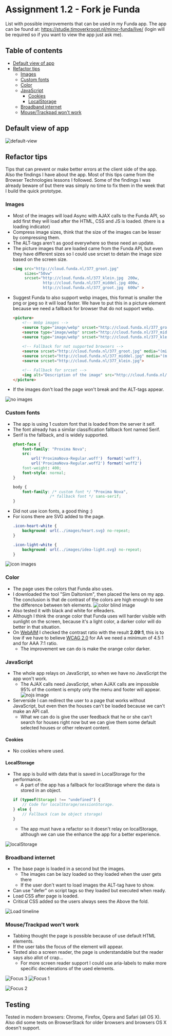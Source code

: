 # Assignment 1.2 - Fork je Funda
List with possible improvements that can be used in my Funda app.
The app can be found at: https://studie.timoverkroost.nl/minor-funda/live/ (login will be required so if you want to view the app just ask me).

## Table of contents

*   [Default view of app](#default-view-of-app)
*   [Refactor tips](#refactor-tips)
    *   [Images](#images)
    *   [Custom fonts](#custom-fonts)
    *   [Color](#color)
    *   [JavaScript](#javascript)
        *   [Cookies](#cookies)
        *   [LocalStorage](#localstorage)
    *   [Broadband internet](#broadband-internet)
    *   [Mouse/Trackpad won't work](#mousetrackpad-wont-work)

## Default view of app

![default-view](https://github.com/TimoVerkroost/minor-browser-technologies/blob/master/1.2-assignment-fork-je-funda/images/default-view.png "default-view")

## Refactor tips
Tips that can prevent or make better errors at the client side of the app. Also the findings I have about the app. Most of this tips came from the Browser Technologies lessons I followed. Some of the findings I was already beware of but there was simply no time to fix them in the week that I build the quick prototype.

### Images
*   Most of the images will load Async with AJAX calls to the Funda API, so add first they will load after the HTML, CSS and JS is loaded. (there is a loading indicator)
*   Compress image sizes, think that the size of the images can be lesser by compressing them.
*   The ALT-tags aren't as good everywhere so these need an update.
*   The picture images that are loaded came from the Funda API, but even they have different sizes so I could use srcset to detain the image size based on the screen size.
    ```html
    <img src="http://cloud.funda.nl/377_groot.jpg" 
         sizes="50vw"
         srcset="http://cloud.funda.nl/377_klein.jpg  200w,
                 http://cloud.funda.nl/377_middel.jpg 400w,
                 http://cloud.funda.nl/377_groot.jpg  600w" >
    ```
*   Suggest Funda to also support webp images, this format is smaller the png or jpeg so it will load faster. We have to put this in a picture element because we need a fallback for browser that do not support webp.
    ```html
    <picture>
        <!-- Webp images -->
        <source type="image/webp" srcset="http://cloud.funda.nl/377_groot.webp" media="(min-width: 640px)">
        <source type="image/webp" srcset="http://cloud.funda.nl/377_middel.webp" media="(min-width: 320px)">
        <source type="image/webp" srcset="http://cloud.funda.nl/377_klein.webp">
        
        <!-- Fallback for not supported browsers -->
        <source srcset="http://cloud.funda.nl/377_groot.jpg" media="(min-width: 640px)">
        <source srcset="http://cloud.funda.nl/377_middel.jpg" media="(min-width: 320px)">
        <source srcset="http://cloud.funda.nl/377_klein.jpg">
    
        <!-- Fallback for srcset -->
        <img alt="Description of the image" src="http://cloud.funda.nl/377_groot.jpg">
    </picture>
    ```
* If the images don't load the page won't break and the ALT-tags appear.

![no images](https://github.com/TimoVerkroost/minor-browser-technologies/blob/master/1.2-assignment-fork-je-funda/images/no-images-example.png "No images")

### Custom fonts
*   The app is using 1 custom font that is loaded from the server it self.
*   The font already has a similar classification fallback font named Serif.
*   Serif is the fallback, and is widely supported.
    ```css
    @font-face {
        font-family: "Proxima Nova";
        src: 
            url('ProximaNova-Regular.woff')  format('woff'),
            url('ProximaNova-Regular.woff2') format('woff2')
        font-weight: 400;
        font-style: normal;
    }
    
    body {
        font-family: /* custom font */ "Proxima Nova", 
                    /* fallback font */ sans-serif;
    }
    ```
*   Did not use icon fonts, a good thing :)
*   For icons there are SVG added to the page.
    ```css
    .icon-heart-white {
        background: url(../images/heart.svg) no-repeat;
    }
    
    .icon-light-white {
        background: url(../images/idea-light.svg) no-repeat;
    }
    ```

![icon images](https://github.com/TimoVerkroost/minor-browser-technologies/blob/master/1.2-assignment-fork-je-funda/images/icons-example-svg.png "Icon images")
  

### Color
*   The page uses the colors that Funda also uses.
*   I downloaded the tool "Sim Daltonism", then placed the lens on my app. The conclusion is that de contrast of the colors are high enough to see the difference between teh elements.
    ![color blind image](https://github.com/TimoVerkroost/minor-browser-technologies/blob/master/1.2-assignment-fork-je-funda/images/colorblind-example.png "color blind image")
*   Also tested it with black and white for eReaders.
*   Although I think the orange color that Funda uses will harder visible with sunlight on the screen, because it's a light color, a darker color will do better in that situation.
*   On [WebAIM](http://webaim.org/) I checked the contrast ratio with the result **2.09:1**, this is to low if we have to believe [WCAG 2.0](http://www.w3.org/TR/WCAG20/) for AA we need a minimum of 4.5:1 and for AAA 7:1 ratio.
    *   The improvement we can do is make the orange color darker.
    
### JavaScript
*   The whole app relays on JavaScript, so when we have no JavaScript the app won't work.
    *   The AJAX calls need JavaScript, when AJAX calls are impossible 95% of the content is empty only the menu and footer will appear.
    ![nojs image](https://github.com/TimoVerkroost/minor-browser-technologies/blob/master/1.2-assignment-fork-je-funda/images/nojs-example.png "nojs image")
*   Serverside I can redirect the user to a page that works without JavaScript, but even then the houses can't be loaded because we can't make an API call.
    * What we can do is give the user feedback that he or she can't search for houses right now but we can give them some default selected houses or other relevant content.

#### Cookies
*   No cookies where used.

#### LocalStorage
*   The app is build with data that is saved in LocalStorage for the performance.
    *   A part of the app has a fallback for localStorage where the data is stored in an object.
    ```js
    if (typeof(Storage) !== "undefined") {
        // Code for localStorage/sessionStorage.
    } else {
        // Fallback (can be object storage)
    }
    ```
    *   The app must have a refactor so it doesn't relay on localStorage, although we can use the enhance the app for a better experience.

![localStorage](https://github.com/TimoVerkroost/minor-browser-technologies/blob/master/1.2-assignment-fork-je-funda/images/localstorage-example.png "localStorage")

### Broadband internet
*   The base page is loaded in a second but the images.
    *   The images can be lazy loaded so they loaded when the user gets there
    *   If the user don't want to load images the ALT-tag have to show.
*   Can use "defer" on script tags so they loaded but executed when ready.
*   Load CSS after page is loaded.
*   Critical CSS added so the users always sees the Above the fold.

![Load timeline](https://github.com/TimoVerkroost/minor-browser-technologies/blob/master/1.2-assignment-fork-je-funda/images/load-order-example.png "Load timeline")

### Mouse/Trackpad won't work
*   Tabbing thought the page is possible because of use default HTML elements.
*   If the user tabs the focus of the element will appear.
*   Tested also a screen reader, the page is understandable but the reader says also allot of crap...
    *   For more screen reader support I could use aria-labels to make more specific decelerations of the used elements.

![Focus 3](https://github.com/TimoVerkroost/minor-browser-technologies/blob/master/1.2-assignment-fork-je-funda/images/focus-example-3.png "Focus 3")
![Focus 1](https://github.com/TimoVerkroost/minor-browser-technologies/blob/master/1.2-assignment-fork-je-funda/images/focus-example-1.png "Focus 1")

![Focus 2](https://github.com/TimoVerkroost/minor-browser-technologies/blob/master/1.2-assignment-fork-je-funda/images/focus-example-2.png "Focus 2")

## Testing
Tested in modern browsers: Chrome, Firefox, Opera and Safari (all OS X).
Also did some tests on BrowserStack for older browsers and browsers OS X doesn't support.
